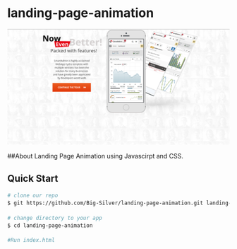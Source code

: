 # landing-page-animation

<img width="900" src="img/smartadmin.png" border="0" />

##About
Landing Page Animation using Javascirpt and CSS.

## Quick Start

```bash
# clone our repo
$ git https://github.com/Big-Silver/landing-page-animation.git landing-page-animation

# change directory to your app
$ cd landing-page-animation

#Run index.html

```